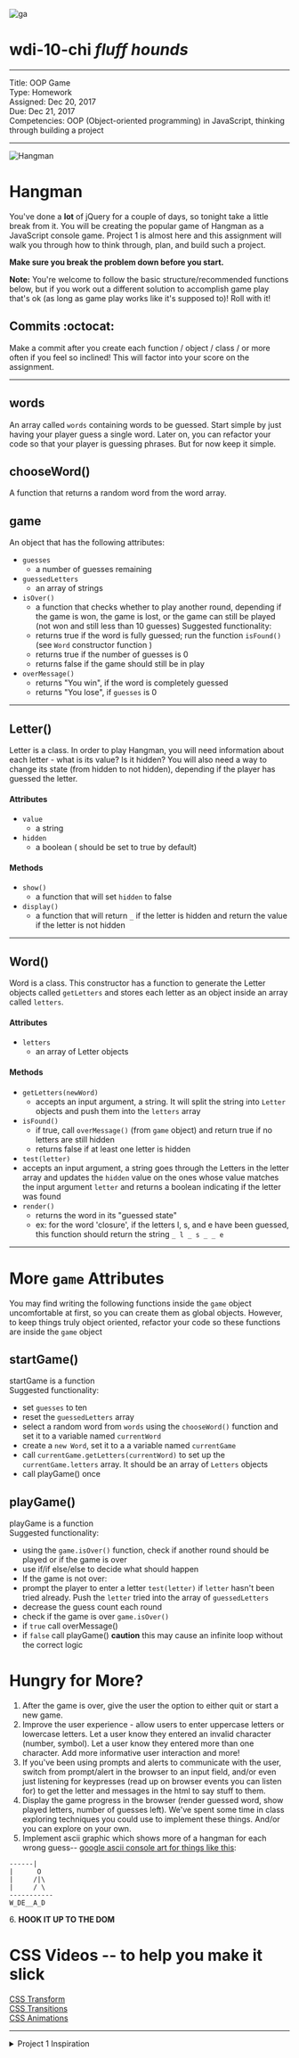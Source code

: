 ![ga](http://mobbook.generalassemb.ly/ga_cog.png)

# wdi-10-chi _fluff hounds_

---

Title: OOP Game<br>
Type: Homework <br>
Assigned: Dec 20, 2017 <br>
Due: Dec 21, 2017 <br>
Competencies: OOP (Object-oriented programming) in JavaScript, thinking through building a project 

---

![Hangman](http://www.roomrecess.com/Pictures/HangmanTitle.png)

# Hangman

You've done a **lot** of jQuery for a couple of days, so tonight take a little break from it.  You will be creating the popular game of Hangman as a JavaScript console game.  Project 1 is almost here and this assignment will walk you through how to think through, plan, and build such a project.

**Make sure you break the problem down before you start.**

**Note:** You're welcome to follow the basic structure/recommended functions below, but if you work out a different solution to accomplish game play that's ok (as long as game play works like it's supposed to)! Roll with it!

## Commits :octocat:

Make a commit after you create each function / object / class / or more often if you feel so inclined! This will factor into your score on the assignment.

<hr>

## words
An array called `words` containing words to be guessed. Start simple by just having your player guess a single word. Later on, you can refactor your code so that your player is guessing phrases. But for now keep it simple.

## chooseWord()
A function that returns a random word from the word array.

## game
An object that has the following attributes:

* `guesses`
  * a number of guesses remaining
* `guessedLetters`
  * an array of strings
* `isOver()`
  * a function that checks whether to play another round, depending if the game is won, the game is lost, or the game can still be played (not won and still less than 10 guesses)
   Suggested functionality:
   * returns true if the word is fully guessed; run the function `isFound()` (see `Word` constructor function )
   * returns true if the number of guesses is 0
   * returns false if the game should still be in play
* `overMessage()`
  * returns "You win", if the word is completely guessed
  * returns "You lose", if `guesses` is 0

<hr>

## Letter()

Letter is a class. In order to play Hangman, you will need information about each letter - what is its value? Is it hidden? You will also need a way to change its state (from hidden to not hidden), depending if the player has guessed the letter.

#### Attributes
* `value`
  * a string
* `hidden`
  * a boolean ( should be set to true by default)

#### Methods
* `show()`
  * a function that will set `hidden` to false
* `display()`
  * a function that will return ` _ ` if the letter is hidden and return the value if the letter is not hidden

<hr>

## Word()

Word is a class. This constructor has a function to generate the Letter objects called `getLetters` and stores each letter as an object inside an array called `letters`.

#### Attributes
* `letters`
  * an array of Letter objects

#### Methods
* `getLetters(newWord)`
  * accepts an input argument, a string. It will split the string into `Letter` objects and push them into the `letters` array
* `isFound()`
  * if true, call `overMessage()` (from `game` object)  and return true if no letters are still hidden
  * returns false if at least one letter is hidden
* `test(letter)`
 * accepts an input argument, a string goes through the Letters in the letter array and updates the `hidden` value on the ones whose value matches the input argument `letter` and returns a boolean indicating if the letter was found
* `render()`
  * returns the word in its "guessed state"
  * ex: for the word 'closure', if the letters l, s, and e have been guessed, this function should return the string `_ l _ s _ _ e`

<hr>

# More `game` Attributes
You may find writing the following functions inside the `game` object uncomfortable at first, so you can create them as global objects. However, to keep things truly object oriented, refactor your code so these functions are inside the `game` object

## startGame()
startGame is a function <br>
 Suggested functionality:
  * set `guesses` to ten
  * reset the `guessedLetters` array
  * select a random word from `words` using the `chooseWord()` function and set it to a variable named `currentWord`
  * create a `new Word`, set it to a a variable named `currentGame`
  * call `currentGame.getLetters(currentWord)` to set up the `currentGame.letters` array. It should be an array of `Letters` objects
  * call playGame() once

## playGame()
playGame is a function<br>
Suggested functionality:
 * using the `game.isOver()` function, check if another round should be played or if the game is over
  * use if/if else/else to decide what should happen
 * If the game is not over:
  * prompt the player to enter a letter
  `test(letter)` if `letter` hasn't been tried already. Push the `letter` tried into the array of `guessedLetters`
  * decrease the guess count each round
  * check if the game is over `game.isOver()`
   * if `true` call overMessage()
   * if `false` call playGame() **caution** this may cause an infinite loop without the correct logic


# Hungry for More?

1. After the game is over, give the user the option to either quit or start a new game.
2. Improve the user experience - allow users to enter uppercase letters or lowercase letters. Let a user know they entered an invalid character (number, symbol). Let a user know they entered more than one character. Add more informative user interaction and more!
3. If you've been using prompts and alerts to communicate with the user, switch from prompt/alert in the browser to an input field, and/or even just listening for keypresses (read up on browser events you can listen for) to get the letter and messages in the html to say stuff to them.
4. Display the game progress in the browser (render guessed word, show played letters, number of guesses left). We've spent some time in class exploring techniques you could use to implement these things. And/or you can explore on your own.
5. Implement ascii graphic which shows more of a hangman for each wrong guess-- [google ascii console art for things like this](http://consoleascii.com/):

```
------|
|      O
|     /|\
|     / \
-----------
W_DE__A_D
```
6\. **HOOK IT UP TO THE DOM**

# CSS Videos -- to help you make it slick

[CSS Transform](https://youtu.be/Gu-HBBZLyjg?list=PLdnONIhPScST0Vy4LrIZiYKpFNoxgyH7J)<br>
[CSS Transitions](https://youtu.be/Xu3SrQhtBqw?list=PLdnONIhPScST0Vy4LrIZiYKpFNoxgyH7J)<br>
[CSS Animations](https://youtu.be/9RfHG3K8U_Q?list=PLdnONIhPScST0Vy4LrIZiYKpFNoxgyH7J)<br>

<hr>
<details><summary>Project 1 Inspiration</summary>

Inspiration - Projects by Previous Students

* [Egghunt](https://j-hha.github.io/egg_hunt/)
* [Blackjack](https://cardosi.github.io/)
* [Piggy](https://shreiya.github.io/piggy/)
* [Tic Tac Toe](http://sepowitz.github.io/tic-tac-toe/)
* [Overwatch](http://jerricabobadilla.me/payload/)
* [Connect Four](http://katiezhou.github.io/connectfour.html)
* [Core Defense](https://dnialwill.github.io/project_1/)
* [Blackjack pixel art](http://kwwalter.github.io/retro-blackjack/)
* [Snake](https://awdriggs.github.io/snake/)

</details>

